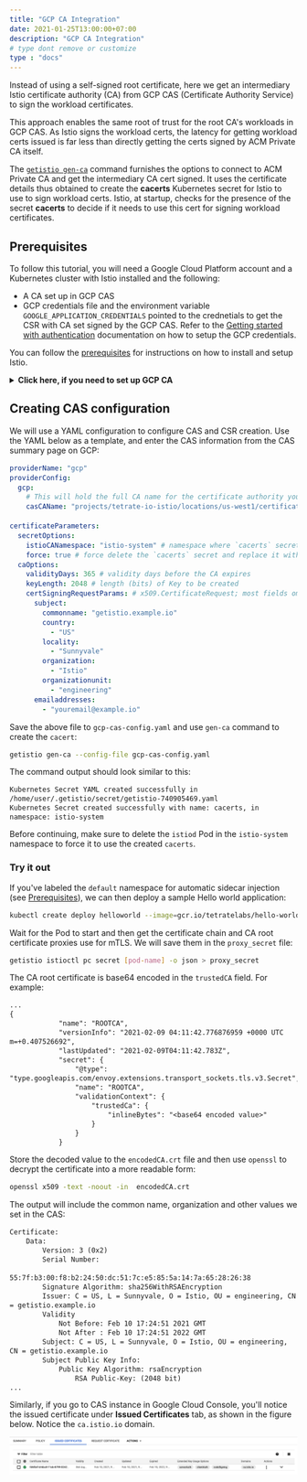 ```yaml
---
title: "GCP CA Integration"
date: 2021-01-25T13:00:00+07:00
description: "GCP CA Integration"
# type dont remove or customize
type : "docs"
---
```


Instead of using a self-signed root certificate, here we get an intermediary Istio certificate authority (CA) from GCP CAS (Certificate Authority Service) to sign the workload certificates.

This approach enables the same root of trust for the root CA's workloads in GCP CAS. As Istio signs the workload certs, the latency for getting workload certs issued is far less than directly getting the certs signed by ACM Private CA itself.

The [`getistio gen-ca`](/getistio-cli/reference/getistio_gen-ca) command furnishes the options to connect to ACM Private CA and get the intermediary CA cert signed. It uses the certificate details thus obtained to create the **cacerts** Kubernetes secret for Istio to use to sign workload certs. Istio, at startup, checks for the presence of the secret **cacerts** to decide if it needs to use this cert for signing workload certificates.

## Prerequisites

To follow this tutorial, you will need a Google Cloud Platform account and a Kubernetes cluster with Istio installed and the following:

- A CA set up in GCP CAS
- GCP credentials file and the environment variable `GOOGLE_APPLICATION_CREDENTIALS` pointed to the crednetials to get the CSR with CA set signed by the GCP CAS. Refer to the [Getting started with authentication](https://cloud.google.com/docs/authentication/getting-started) documentation on how to setup the GCP credentials.

You can follow the [prerequisites](/istio-in-practice/prerequisites) for instructions on how to install and setup Istio.

<details>
<summary><strong>Click here, if you need to set up GCP CA</strong></summary>

### Setting up CAS

The first thing we need is to set up the CAS in Google Cloud Console. Log in to your Google Cloud account and follow the steps below to create a CAS instance.

1. From the navigation menu, select Security → Certificate Authority Service.
1. Click the **Create CA** button.
1. Configure the CA type:
    1. Select **Root CA**.
    1. Select **365 days** for validity.
    1. Select the **Enterprise** tier.
    1. Select the CAS's location from the **Location** list (e.g. `us-east1`).
    1. Click **Next**.
1. Configure the CA subject name (you can use your values here):
    1. For **Organization (O)**, enter **Istio**.
    1. For **Organization unit (OU)**, enter **engineering**.
    1. For **Country name (C)**, enter **US**.
    1. For **Locality name**, enter **Sunnyvale**.
    1. For **CA Common name (CN)**, enter **getistio.example.io**.
    1. For **Resource ID**, enter **getistio-example-io**.
    1. Click **Next**.
1. Configure the CA key size and algorithm:
    1. Select **RSA PKCS1 2048 (SHA 256)**.
    1. Click **Next**.
1. Click the **Create** button to create the CAS.

The figure below shows the summary page. Note that your page might look different if you configured your own CA subject name.

![CAS Summary Page](./cas-summary.png)

### Configure GCP credentials

Ensure you have GCP credentials set up (e.g.`GOOGLE_APPLICATION_CREDENTIALS` environment variable has to point to the credentials) on a machine you're accessing the Kubernetes cluster from. Alternatively, if you installed GetIstio on Google Cloud Shell, the credentials are already set up.
</details>

## Creating CAS configuration

We will use a YAML configuration to configure CAS and CSR creation. Use the YAML below as a template, and enter the CAS information from the CAS summary page on GCP:
 
```yaml
providerName: "gcp"
providerConfig:
  gcp:
    # This will hold the full CA name for the certificate authority you created on GCP
    casCAName: "projects/tetrate-io-istio/locations/us-west1/certificateAuthorities/getistio-example-com"

certificateParameters:
  secretOptions:
    istioCANamespace: "istio-system" # namespace where `cacerts` secrets live
    force: true # force delete the `cacerts` secret and replace it with this new one
  caOptions:
    validityDays: 365 # validity days before the CA expires
    keyLength: 2048 # length (bits) of Key to be created
    certSigningRequestParams: # x509.CertificateRequest; most fields omitted
      subject:
        commonname: "getistio.example.io"
        country: 
          - "US"
        locality:
          - "Sunnyvale"
        organization:
          - "Istio"
        organizationunit:
          - "engineering"
      emailaddresses:
        - "youremail@example.io"
```

Save the above file to `gcp-cas-config.yaml` and use `gen-ca` command to create the `cacert`:

```sh
getistio gen-ca --config-file gcp-cas-config.yaml
```

The command output should look similar to this:

```text
Kubernetes Secret YAML created successfully in /home/user/.getistio/secret/getistio-740905469.yaml
Kubernetes Secret created successfully with name: cacerts, in namespace: istio-system
```

Before continuing, make sure to delete the `istiod` Pod in the `istio-system` namespace to force it to use the created `cacerts`.

### Try it out

If you've labeled the `default` namespace for automatic sidecar injection (see [Prerequisites](/istio-in-practice/prerequisites)), we can then deploy a sample Hello world application:

```sh
kubectl create deploy helloworld --image=gcr.io/tetratelabs/hello-world:1.0.0
```

Wait for the Pod to start and then get the certificate chain and CA root certificate proxies use for mTLS. We will save them in the `proxy_secret` file:

```sh
getistio istioctl pc secret [pod-name] -o json > proxy_secret
```

The CA root certificate is base64 encoded in the `trustedCA` field. For example:

```text {hl_lines=[11]}
...
{
            "name": "ROOTCA",
            "versionInfo": "2021-02-09 04:11:42.776876959 +0000 UTC m=+0.407526692",
            "lastUpdated": "2021-02-09T04:11:42.783Z",
            "secret": {
                "@type": "type.googleapis.com/envoy.extensions.transport_sockets.tls.v3.Secret",
                "name": "ROOTCA",
                "validationContext": {
                    "trustedCa": {
                        "inlineBytes": "<base64 encoded value>"
                    }
                }
            }
```

Store the decoded value to the `encodedCA.crt` file and then use `openssl` to decrypt the certificate into a more readable form:

```sh
openssl x509 -text -noout -in  encodedCA.crt
```

The output will include the common name, organization and other values we set in the CAS:

```text {hl_lines=[7,11]}
Certificate:
    Data:
        Version: 3 (0x2)
        Serial Number:
            55:7f:b3:00:f8:b2:24:50:dc:51:7c:e5:85:5a:14:7a:65:28:26:38
        Signature Algorithm: sha256WithRSAEncryption
        Issuer: C = US, L = Sunnyvale, O = Istio, OU = engineering, CN = getistio.example.io
        Validity
            Not Before: Feb 10 17:24:51 2021 GMT
            Not After : Feb 10 17:24:51 2022 GMT
        Subject: C = US, L = Sunnyvale, O = Istio, OU = engineering, CN = getistio.example.io
        Subject Public Key Info:
            Public Key Algorithm: rsaEncryption
                RSA Public-Key: (2048 bit)
...
```

Similarly, if you go to CAS instance in Google Cloud Console, you'll notice the issued certificate under **Issued Certificates** tab, as shown in the figure below. Notice the `ca.istio.io` domain.

![CAS Issued Certificate](issued-certs.png)
